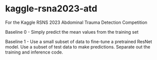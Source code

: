 # kaggle-rsna2023-atd
For the Kaggle RSNS 2023 Abdominal Trauma Detection Competition

Baseline 0 - Simply predict the mean values from the training set

Baseline 1 - Use a small subset of data to fine-tune a pretrained ResNet model. Use a subset of test data to make predictions. Separate out the training and inference code.
